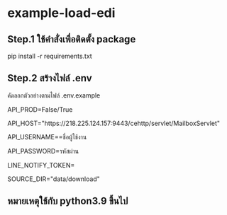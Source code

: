 # example-load-edi
## Step.1 ใช้คำสั่งเพื่อติดตั้ง package
<p>pip install -r requirements.txt</p>

## Step.2 สร้างไฟล์ .env
<p>คัดลอกตัวอย่างตามไฟล์ .env.example</p>
<p>API_PROD=False/True</p>
<p>API_HOST="https://218.225.124.157:9443/cehttp/servlet/MailboxServlet"</p>
<p>API_USERNAME==ชื่อผู้ใช้งาน</p>
<p>API_PASSWORD=รหัสผ่าน</p>
<p>LINE_NOTIFY_TOKEN=</p>
<p>SOURCE_DIR="data/download"</p>

## หมายเหตุใช้กับ python3.9 ขึ้นไป
